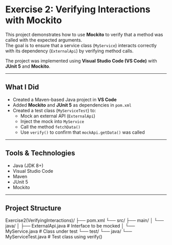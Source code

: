 # Exercise 2: Verifying Interactions with Mockito

This project demonstrates how to use **Mockito** to verify that a method was called with the expected arguments.  
The goal is to ensure that a service class (`MyService`) interacts correctly with its dependency (`ExternalApi`) by verifying method calls.

The project was implemented using **Visual Studio Code (VS Code)** with **JUnit 5** and **Mockito**.

---

## What I Did

- Created a Maven-based Java project in **VS Code**
- Added **Mockito** and **JUnit 5** as dependencies in `pom.xml`
- Created a test class (`MyServiceTest`) to:
  - Mock an external API (`ExternalApi`)
  - Inject the mock into `MyService`
  - Call the method `fetchData()`
  - Use `verify()` to confirm that `mockApi.getData()` was called

---

## Tools & Technologies

- Java (JDK 8+)
- Visual Studio Code
- Maven
- JUnit 5
- Mockito

---

## Project Structure

Exercise2(VerifyingInteractions)/
├── pom.xml
└── src/
├── main/
│ └── java/
│ ├── ExternalApi.java # Interface to be mocked
│ └── MyService.java # Class under test
└── test/
└── java/
└── MyServiceTest.java # Test class using verify()